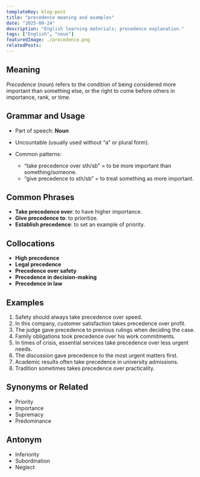 ```yaml
---
templateKey: blog-post
title: "precedence meaning and examples"
date: "2025-09-24"
description: "English learning materials; precedence explanation."
tags: ["English", "noun"]
featuredImage: ./precedence.png
relatedPosts:
---
```


## Meaning

_Precedence_ (noun) refers to the condition of being considered more important than something else, or the right to come before others in importance, rank, or time.

## Grammar and Usage

- Part of speech: **Noun**
- Uncountable (usually used without “a” or plural form).
- Common patterns:

  - “take precedence over sth/sb” = to be more important than something/someone.
  - “give precedence to sth/sb” = to treat something as more important.

## Common Phrases

- **Take precedence over**: to have higher importance.
- **Give precedence to**: to prioritize.
- **Establish precedence**: to set an example of priority.

## Collocations

- **High precedence**
- **Legal precedence**
- **Precedence over safety**
- **Precedence in decision-making**
- **Precedence in law**

## Examples

1. Safety should always take precedence over speed.
2. In this company, customer satisfaction takes precedence over profit.
3. The judge gave precedence to previous rulings when deciding the case.
4. Family obligations took precedence over his work commitments.
5. In times of crisis, essential services take precedence over less urgent needs.
6. The discussion gave precedence to the most urgent matters first.
7. Academic results often take precedence in university admissions.
8. Tradition sometimes takes precedence over practicality.

## Synonyms or Related

- Priority
- Importance
- Supremacy
- Predominance

## Antonym

- Inferiority
- Subordination
- Neglect
